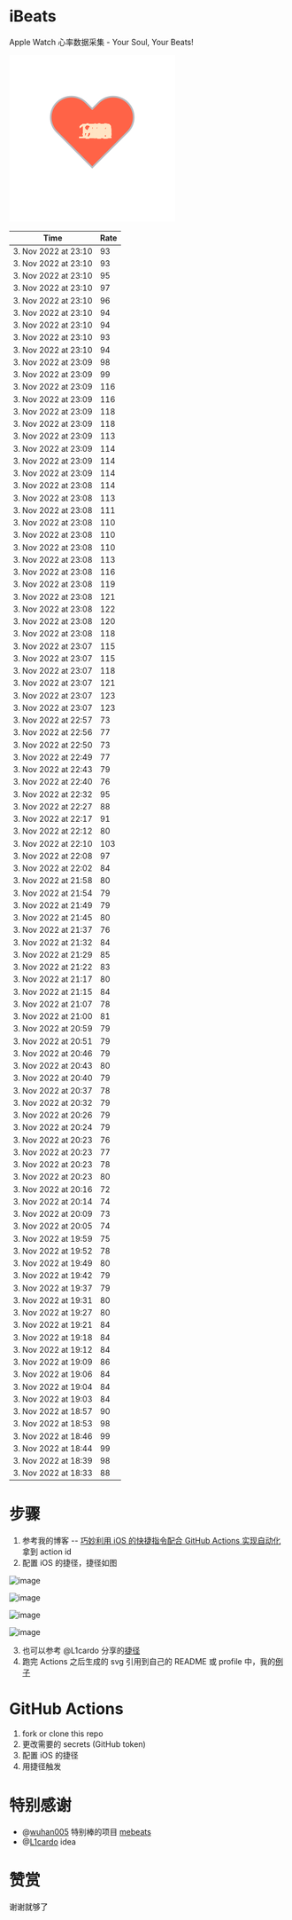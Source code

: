 # iBeats
Apple Watch 心率数据采集 - Your Soul, Your Beats!

![](./files/heart.svg)

<!--START_SECTION:my_heart_rate-->
| Time | Rate | 
 | ---- | ---- | 
| 3. Nov 2022 at 23:10 | 93 |
| 3. Nov 2022 at 23:10 | 93 |
| 3. Nov 2022 at 23:10 | 95 |
| 3. Nov 2022 at 23:10 | 97 |
| 3. Nov 2022 at 23:10 | 96 |
| 3. Nov 2022 at 23:10 | 94 |
| 3. Nov 2022 at 23:10 | 94 |
| 3. Nov 2022 at 23:10 | 93 |
| 3. Nov 2022 at 23:10 | 94 |
| 3. Nov 2022 at 23:09 | 98 |
| 3. Nov 2022 at 23:09 | 99 |
| 3. Nov 2022 at 23:09 | 116 |
| 3. Nov 2022 at 23:09 | 116 |
| 3. Nov 2022 at 23:09 | 118 |
| 3. Nov 2022 at 23:09 | 118 |
| 3. Nov 2022 at 23:09 | 113 |
| 3. Nov 2022 at 23:09 | 114 |
| 3. Nov 2022 at 23:09 | 114 |
| 3. Nov 2022 at 23:09 | 114 |
| 3. Nov 2022 at 23:08 | 114 |
| 3. Nov 2022 at 23:08 | 113 |
| 3. Nov 2022 at 23:08 | 111 |
| 3. Nov 2022 at 23:08 | 110 |
| 3. Nov 2022 at 23:08 | 110 |
| 3. Nov 2022 at 23:08 | 110 |
| 3. Nov 2022 at 23:08 | 113 |
| 3. Nov 2022 at 23:08 | 116 |
| 3. Nov 2022 at 23:08 | 119 |
| 3. Nov 2022 at 23:08 | 121 |
| 3. Nov 2022 at 23:08 | 122 |
| 3. Nov 2022 at 23:08 | 120 |
| 3. Nov 2022 at 23:08 | 118 |
| 3. Nov 2022 at 23:07 | 115 |
| 3. Nov 2022 at 23:07 | 115 |
| 3. Nov 2022 at 23:07 | 118 |
| 3. Nov 2022 at 23:07 | 121 |
| 3. Nov 2022 at 23:07 | 123 |
| 3. Nov 2022 at 23:07 | 123 |
| 3. Nov 2022 at 22:57 | 73 |
| 3. Nov 2022 at 22:56 | 77 |
| 3. Nov 2022 at 22:50 | 73 |
| 3. Nov 2022 at 22:49 | 77 |
| 3. Nov 2022 at 22:43 | 79 |
| 3. Nov 2022 at 22:40 | 76 |
| 3. Nov 2022 at 22:32 | 95 |
| 3. Nov 2022 at 22:27 | 88 |
| 3. Nov 2022 at 22:17 | 91 |
| 3. Nov 2022 at 22:12 | 80 |
| 3. Nov 2022 at 22:10 | 103 |
| 3. Nov 2022 at 22:08 | 97 |
| 3. Nov 2022 at 22:02 | 84 |
| 3. Nov 2022 at 21:58 | 80 |
| 3. Nov 2022 at 21:54 | 79 |
| 3. Nov 2022 at 21:49 | 79 |
| 3. Nov 2022 at 21:45 | 80 |
| 3. Nov 2022 at 21:37 | 76 |
| 3. Nov 2022 at 21:32 | 84 |
| 3. Nov 2022 at 21:29 | 85 |
| 3. Nov 2022 at 21:22 | 83 |
| 3. Nov 2022 at 21:17 | 80 |
| 3. Nov 2022 at 21:15 | 84 |
| 3. Nov 2022 at 21:07 | 78 |
| 3. Nov 2022 at 21:00 | 81 |
| 3. Nov 2022 at 20:59 | 79 |
| 3. Nov 2022 at 20:51 | 79 |
| 3. Nov 2022 at 20:46 | 79 |
| 3. Nov 2022 at 20:43 | 80 |
| 3. Nov 2022 at 20:40 | 79 |
| 3. Nov 2022 at 20:37 | 78 |
| 3. Nov 2022 at 20:32 | 79 |
| 3. Nov 2022 at 20:26 | 79 |
| 3. Nov 2022 at 20:24 | 79 |
| 3. Nov 2022 at 20:23 | 76 |
| 3. Nov 2022 at 20:23 | 77 |
| 3. Nov 2022 at 20:23 | 78 |
| 3. Nov 2022 at 20:23 | 80 |
| 3. Nov 2022 at 20:16 | 72 |
| 3. Nov 2022 at 20:14 | 74 |
| 3. Nov 2022 at 20:09 | 73 |
| 3. Nov 2022 at 20:05 | 74 |
| 3. Nov 2022 at 19:59 | 75 |
| 3. Nov 2022 at 19:52 | 78 |
| 3. Nov 2022 at 19:49 | 80 |
| 3. Nov 2022 at 19:42 | 79 |
| 3. Nov 2022 at 19:37 | 79 |
| 3. Nov 2022 at 19:31 | 80 |
| 3. Nov 2022 at 19:27 | 80 |
| 3. Nov 2022 at 19:21 | 84 |
| 3. Nov 2022 at 19:18 | 84 |
| 3. Nov 2022 at 19:12 | 84 |
| 3. Nov 2022 at 19:09 | 86 |
| 3. Nov 2022 at 19:06 | 84 |
| 3. Nov 2022 at 19:04 | 84 |
| 3. Nov 2022 at 19:03 | 84 |
| 3. Nov 2022 at 18:57 | 90 |
| 3. Nov 2022 at 18:53 | 98 |
| 3. Nov 2022 at 18:46 | 99 |
| 3. Nov 2022 at 18:44 | 99 |
| 3. Nov 2022 at 18:39 | 98 |
| 3. Nov 2022 at 18:33 | 88 |

<!--END_SECTION:my_heart_rate-->

# 步骤
1. 参考我的博客 -- [巧妙利用 iOS 的快捷指令配合 GitHub Actions 实现自动化](https://github.com/yihong0618/gitblog/issues/198) 拿到 action id
2. 配置 iOS 的捷径，捷径如图

![image](https://user-images.githubusercontent.com/15976103/122154218-0db0b480-ce97-11eb-93bb-5aec07c558dc.png)

![image](https://user-images.githubusercontent.com/15976103/122154236-186b4980-ce97-11eb-8e4b-70551a0391ae.png)

![image](https://user-images.githubusercontent.com/15976103/122154268-2d47dd00-ce97-11eb-902e-3acf292265a9.png)

![image](https://user-images.githubusercontent.com/15976103/122174055-fa144680-ceb4-11eb-9be2-3eb83cd516f7.png)

3. 也可以参考 @L1cardo 分享的[捷径](https://www.icloud.com/shortcuts/6ab6047b459c41ad822ad6b94b1c03d4)
4. 跑完 Actions 之后生成的 svg 引用到自己的 README 或 profile 中，我的[例子](https://github.com/yihong0618) 

# GitHub Actions

1. fork or clone this repo
2. 更改需要的 secrets (GitHub token)
3. 配置 iOS 的捷径
4. 用捷径触发

# 特别感谢
- @[wuhan005](https://github.com/wuhan005) 特别棒的项目 [mebeats](https://github.com/wuhan005/mebeats)
- @[L1cardo](https://github.com/L1cardo) idea

# 赞赏
谢谢就够了
